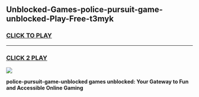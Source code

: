 
## Unblocked-Games-police-pursuit-game-unblocked-Play-Free-t3myk
<h3>
<a href="https://premium76.site?title=police-pursuit-game-unblocked&ref=09A">CLICK TO PLAY</a></h3>
<hr>

<h3>
<a href="https://premium76.site?title=police-pursuit-game-unblocked&ref=09A">CLICK 2 PLAY</a>
  
</h3>

<a href="https://premium76.site?title=police-pursuit-game-unblocked&ref=09A"><img src="https://clearcache.store/games.png"></a>


**police-pursuit-game-unblocked games unblocked: Your Gateway to Fun and Accessible Online Gaming**
